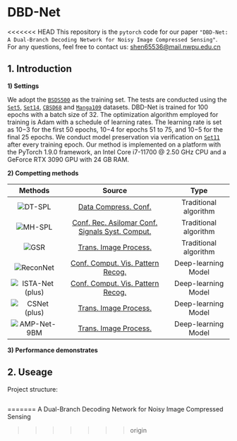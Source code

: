 # DBD-Net
<<<<<<< HEAD
This repository is the `pytorch` code for our paper `"DBD-Net: A Dual-Branch Decoding Network for Noisy Image Compressed Sensing"`.  
For any questions, feel free to contact us: shen65536@mail.nwpu.edu.cn  
## 1. Introduction ##
**1) Settings**  

We adopt the [`BSDS500`](https://www2.eecs.berkeley.edu/Research/Projects/CS/vision/grouping/resources.html) as the training set. The tests are conducted using the [`Set5`](http://people.rennes.inria.fr/Aline.Roumy/results/SR_BMVC12.html), [`Set14`](https://huggingface.co/datasets/eugenesiow/Set14), [`CBSD68`](https://www2.eecs.berkeley.edu/Research/Projects/CS/vision/bsds/) and [`Manga109`](http://www.manga109.org/en/) datasets. DBD-Net is trained for 100 epochs with a batch size of 32. The optimization algorithm employed for training is Adam with a schedule of learning rates. The learning rate is set as 10−3 for the first 50 epochs, 10−4 for epochs 51 to 75, and 10−5 for the final 25 epochs. We conduct model preservation via verification on [`Set11`](https://github.com/KuldeepKulkarni/ReconNet) after every training epoch. Our method is implemented on a platform with the PyTorch 1.9.0 framework, an Intel Core i7-11700 @ 2.50 GHz CPU and a GeForce RTX 3090 GPU with 24 GB RAM.  

**2) Competting methods**  

|Methods|Source|Type|
|:----:|:----:|:----:|
| ![DT-SPL](https://latex.codecogs.com/svg.image?\textbf{DT-SPL}) | [Data Compress. Conf.](https://ieeexplore.ieee.org/document/5453522) | Traditional algorithm |
| ![MH-SPL](https://latex.codecogs.com/svg.image?\textbf{MH-SPL}) | [Conf. Rec. Asilomar Conf. Signals Syst. Comput.](https://ieeexplore.ieee.org/document/6190204) | Traditional algorithm |
| ![GSR](https://latex.codecogs.com/svg.image?\textbf{GSR}) | [Trans. Image Process.](https://ieeexplore.ieee.org/document/6814320) | Traditional algorithm |
| ![ReconNet](https://latex.codecogs.com/svg.image?\textbf{ReconNet})| [Conf. Comput. Vis. Pattern Recog.](https://ieeexplore.ieee.org/document/7780424/) | Deep-learning Model |
| ![ISTA-Net (plus)](https://latex.codecogs.com/svg.image?\textbf{ISTA-Net}^{&plus;}) | [Conf. Comput. Vis. Pattern Recog.](https://ieeexplore.ieee.org/document/8578294) | Deep-learning Model |
| ![CSNet (plus)](https://latex.codecogs.com/svg.image?\textbf{CSNet}^{&plus;}) | [Trans. Image Process.](https://ieeexplore.ieee.org/document/8765626/) | Deep-learning Model |
| ![AMP-Net-9BM](https://latex.codecogs.com/svg.image?\textbf{AMP-Net-9BM}) | [Trans. Image Process.](https://ieeexplore.ieee.org/document/9298950) | Deep-learning Model |

**3) Performance demonstrates**  


## 2. Useage ##
Project structure:  
```

```
=======
A Dual-Branch Decoding Network for Noisy Image Compressed Sensing
>>>>>>> origin
